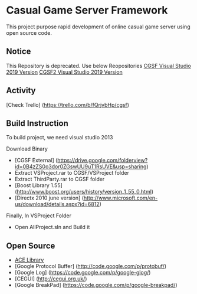 Casual Game Server Framework 
=============

This project purpose rapid development of online casual game server using open source code. 

Notice
-------
This Repository is deprecated. Use below Reopositories
[CGSF Visual Studio 2019 Version](https://github.com/pdpdds/cgsf2019)
[CGSF2 Visual Studio 2019 Version](https://github.com/pdpdds/CGSFII)

Activity
-------
[Check Trello] (https://trello.com/b/fQrjvbHp/cgsf)

Build Instruction
-------
To build project, we need visual studio 2013

Download Binary
* [CGSF External] (https://drive.google.com/folderview?id=0B4zZS0o3dor0ZGswUU9uT1RsUVE&usp=sharing)
* Extract VSProject.rar to CGSF/VSProject folder
* Extract ThirdParty.rar to CGSF folder
* [Boost Library 1.55] (http://www.boost.org/users/history/version_1_55_0.html)
* [Directx 2010 june version] (http://www.microsoft.com/en-us/download/details.aspx?id=6812)

Finally, In VSProject Folder
* Open AllProject.sln and Build it

Open Source
-------
* [ACE Library](http://download.dre.vanderbilt.edu/)
* [Google Protocol Buffer] (http://code.google.com/p/protobuf/)
* [Google Log] (https://code.google.com/p/google-glog/)
* [CEGUI] (http://cegui.org.uk/)
* [Google BreakPad] (https://code.google.com/p/google-breakpad/)
